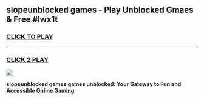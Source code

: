 
## slopeunblocked games - Play Unblocked Gmaes & Free #lwx1t
<h3>
<a href="https://news.freeplayer.one?title=slopeunblocked_games&ref=24F">CLICK TO PLAY</a></h3>
<hr>

<h3>
<a href="https://news.freeplayer.one?title=slopeunblocked_games&ref=24F">CLICK 2 PLAY</a>
  
</h3>

<a href="https://news.freeplayer.one?title=slopeunblocked_games&ref=24F/"><img src="https://clearcache.store/games.png"></a>


**slopeunblocked games games unblocked: Your Gateway to Fun and Accessible Online Gaming**
